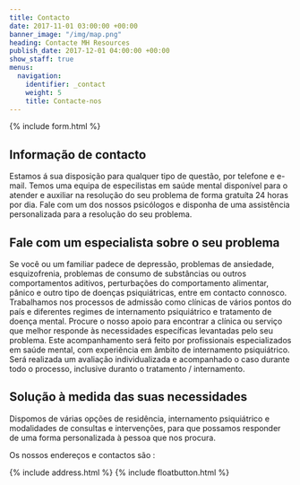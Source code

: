 ```yaml
---
title: Contacto
date: 2017-11-01 03:00:00 +00:00
banner_image: "/img/map.png"
heading: Contacte MH Resources
publish_date: 2017-12-01 04:00:00 +00:00
show_staff: true
menus:
  navigation:
    identifier: _contact
    weight: 5
    title: Contacte-nos
---
```


{% include form.html %}


## Informação de contacto

Estamos á sua disposição para qualquer tipo de questão, por telefone e e-mail. Temos uma equipa de especilistas em saúde mental disponível para o atender e auxiliar na resolução do seu problema de forma gratuíta 24 horas por dia. Fale com um dos nossos psicólogos e disponha de uma assistência personalizada para a resolução do seu problema.

## Fale com um especialista sobre o seu problema

Se você ou um familiar padece de depressão, problemas de ansiedade, esquizofrenia, problemas de consumo de substâncias ou outros comportamentos aditivos, perturbações do comportamento alimentar, pânico e outro tipo de doenças psiquiátricas, entre em contacto connosco. Trabalhamos nos processos de admissão como clínicas de vários pontos do país e diferentes regimes de internamento psiquiátrico e tratamento de doença mental. Procure o nosso apoio para encontrar a clínica ou serviço que melhor responde às necessidades específicas levantadas pelo seu problema.
Este acompanhamento será feito por profissionais especializados em saúde mental, com experiência em âmbito de internamento psiquiátrico. Será realizada um avaliação individualizada e acompanhado o caso durante todo o processo, inclusive duranto o tratamento / internamento.

## Solução à medida das suas necessidades

Dispomos de várias opções de residência, internamento psiquiátrico e modalidades de consultas e intervenções, para que possamos responder de uma forma personalizada à pessoa que nos procura. 


Os nossos endereços e contactos são :


{% include address.html %}
{% include floatbutton.html %}
